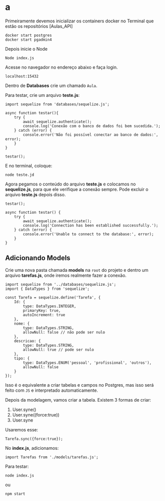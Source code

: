 <!-- Link do CSS -->
<link rel="stylesheet" href="../estilos-markdown.css">

<h1 class="bdd2"> a </h2>

Primeiramente devemos inicializar os containers docker no Terminal que estão os repositórios [Aulas_API]

```
docker start postgres
docker start pgadmin4
```

Depois inicie o Node 
```
Node index.js
```

Acesse no navegador no endereço abaixo e faça login.
```
localhost:15432
```

Dentro de **Databases** crie um chamado `Aula`.

Para testar, crie um arquivo **teste.js**:
```
import sequelize from 'databases/sequelize.js';

async function testar(){
    try {
        await sequelize.authenticate();
        console.log('Conexão com o banco de dados foi bem sucedida.');
    } catch (error) {
        console.error('Não foi possível conectar ao banco de dados:', error);
    }
}

testar();
```

E no terminal, coloque:
```
node teste.jd
```

Agora pegamos o conteúdo do arquivo **teste.js** e colocamos no **sequelize.js**, para que ele verifique a conexão sempre. Pode excluir o arquivo **teste.js** depois disso.
```
testar();

async function testar() {
    try {
        await sequelize.authenticate();
        console.log('Connection has been established successfully.');
    } catch (error) {
        console.error('Unable to connect to the database:', error);
    }
}
```

<h2 class="bdd2"> Adicionando Models </h2>

Crie uma nova pasta chamada **models** na `root` do projeto e dentro um arquivo **tarefas.js**, onde iremos realmente fazer a conexão.
```
import sequelize from '../databases/sequelize.js';
import { DataTypes } from 'sequelize';

const Tarefa = sequelize.define('Tarefa', {
    Id: {
        type: DataTypes.INTEGER,
        primaryKey: true,
        autoIncrement: true
    },
    nome: {
        type: DataTypes.STRING,
        allowNull: false // não pode ser nulo
    },
    descricao: {
        type: DataTypes.STRING,
        allowNull: true // pode ser nulo
    },
    tipo: {
        type: DataTypes.ENUM('pessoal', 'profissional', 'outros'),
        allowNull: false
    }
});
```

Isso é o equivalente a criar tabelas e campos no Postgres, mas isso será feito com `JS` e interpretado automaticamente.

Depois da modelagem, vamos criar a tabela. Existem 3 formas de criar:
1. User.syne()
2. User.syne((force:true))
3. User.syne

Usaremos esse:
```
Tarefa.sync({force:true});
```

No **index.js**, adicionamos:
```
import Tarefas from './models/tarefas.js';
```

Para testar:
```
node index.js
```
ou 
```
npm start
```